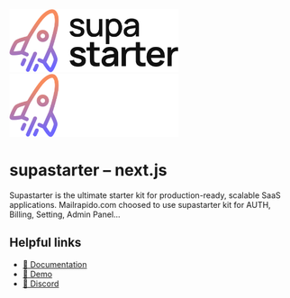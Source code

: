<img src="./supastarter-logo-light.svg#gh-light-mode-only" alt="supastarter" width="300px" />
<img src="./supastarter-logo-dark.svg#gh-dark-mode-only" alt="supastarter" width="300px" />

# supastarter – next.js

Supastarter is the ultimate starter kit for production-ready, scalable SaaS applications.
Mailrapido.com choosed to use supastarter kit for AUTH, Billing, Setting, Admin Panel...

## Helpful links

- [📘 Documentation](https://docs.supastarter.dev)
- [🚀 Demo](https://demo.supastarter.dev)
- [💬 Discord](https://discord.gg/RUSASaAj4V)
